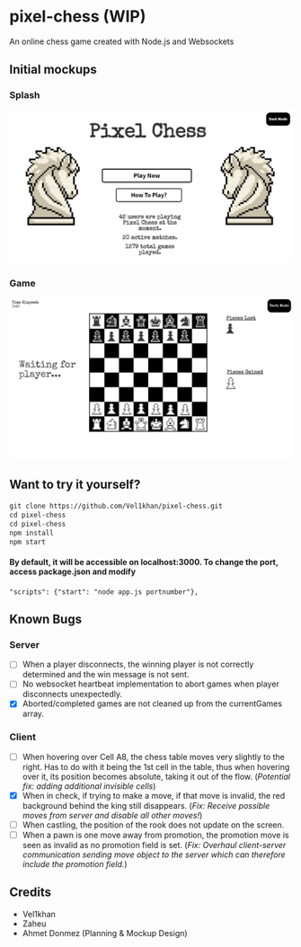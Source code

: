 # pixel-chess (WIP)
An online chess game created with Node.js and Websockets

## Initial mockups
### Splash
![SplashScreen](chesssplash.jpeg)
### Game
![GameScreen](chessgame.jpeg)

## Want to try it yourself?
```
git clone https://github.com/Vel1khan/pixel-chess.git
cd pixel-chess
cd pixel-chess
npm install
npm start
```
#### By default, it will be accessible on localhost:3000. To change the port, access package.json and modify 
``` 
"scripts": {"start": "node app.js portnumber"}, 
```

## Known Bugs
### Server
- [ ] When a player disconnects, the winning player is not correctly determined and the win message is not sent.
- [ ] No websocket heartbeat implementation to abort games when player disconnects unexpectedly. 
- [x] Aborted/completed games are not cleaned up from the currentGames array. 
### Client
- [ ] When hovering over Cell A8, the chess table moves very slightly to the right.
Has to do with it being the 1st cell in the table, thus when hovering over it,
its position becomes absolute, taking it out of the flow. (*Potential fix: adding additional invisible cells*)
- [x] When in check, if trying to make a move, if that move is invalid, the red background behind the king still disappears.
(*Fix: Receive possible moves from server and disable all other moves!*)
- [ ] When castling, the position of the rook does not update on the screen.
- [ ] When a pawn is one move away from promotion, the promotion move is seen as invalid as no promotion field is set. 
(*Fix: Overhaul client-server communication sending move object to the server which can therefore include the promotion field.*)

## Credits
* Vel1khan
* Zaheu
* Ahmet Donmez (Planning & Mockup Design)
